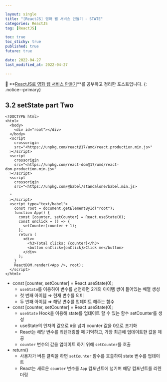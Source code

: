 ```yaml
---

layout: single
title: "[ReactJS] 영화 웹 서비스 만들기 - STATE"
categories: ReactJS
tag: [ReactJS]

toc: true
toc_sticky: true
published: true
future: true

date: 2022-04-27
last_modified_at: 2022-04-27

---
```


📄 **[ReactJS로 영화 웹 서비스 만들기](https://nomadcoders.co/react-for-beginners)**를 공부하고 정리한 포스트입니다.
{: .notice--primary}

## 3.2 setState part Two

```
<!DOCTYPE html>
<html>
  <body>
    <div id="root"></div>
  </body>
  <script
    crossorigin
    src="<https://unpkg.com/react@17/umd/react.production.min.js>"
  ></script>
  <script
    crossorigin
    src="<https://unpkg.com/react-dom@17/umd/react-dom.production.min.js>"
  ></script>
  <script
    crossorigin
    src="<https://unpkg.com/@babel/standalone/babel.min.js>

  "
  ></script>
  <script type="text/babel">
    const root = document.getElementById("root");
    function App() {
      const [counter, setCounter] = React.useState(0);
      const onClick = () => {
        setCounter(counter + 1);
      };
      return (
        <div>
          <h3>Total clicks: {counter}</h3>
          <button onClick={onClick}>Click me</button>
        </div>
      );
    }
    ReactDOM.render(<App />, root);
  </script>
</html>

```

- const [counter, setCounter] = React.useState(0);
    - `useState`를 이용하여 변수를 선언하면 2개의 아이템 쌍이 들어있는 배열 생성
    - 첫 번째 아이템 ⇒ 현재 변수를 의미
    - 두 번째 아이템 ⇒ 해당 변수를 업데이트 해주는 함수
- const [counter, setCounter] = React.useState(0);
    - `useState` Hook을 이용해 state를 업데이트 할 수 있는 함수 setCounter를 생성
    - useState의 인자의 값으로 `0`을 넘겨 counter 값을 0으로 초기화
    - React는 해당 변수를 리렌더링할 때 기억하고, 가장 최근에 업데이트한 값을 제공
    - `counter` 변수의 값을 업데이트 하기 위해 `setCounter`를 호출
- return()
    - 사용자가 버튼 클릭을 하면 `setCounter` 함수를 호출하여 state 변수를 업데이트
    - React는 새로운 `counter` 변수를 `App` 컴포넌트에 넘기며 해당 컴포넌트를 리렌더링
